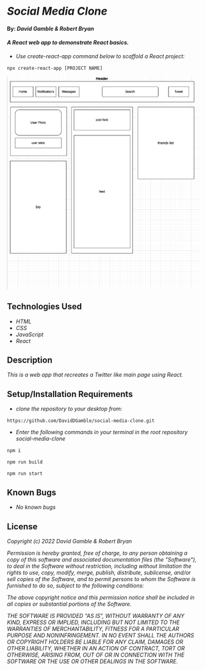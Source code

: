 # _Social Media Clone_

#### By: _**David Gamble & Robert Bryan**_

#### _A React web app to demonstrate React basics._
* _Use create-react-app command below to scaffold a React project:_
```
npx create-react-app [PROJECT NAME]
```

![Diagram](https://github.com/DavidDGamble/social-media-clone/blob/main/src/images/Diagram.png)

## Technologies Used

* _HTML_
* _CSS_
* _JavaScript_
* _React_

## Description

_This is a web app that recreates a Twitter like main page using React._

## Setup/Installation Requirements

* _clone the repository to your desktop from:_
```
https://github.com/DavidDGamble/social-media-clone.git
```
* _Enter the following commands in your terminal in the root repository social-media-clone_
```
npm i
```
```
npm run build
```
```
npm run start
```

## Known Bugs

* _No known bugs_

## License

_Copyright (c) 2022 David Gamble & Robert Bryan_

_Permission is hereby granted, free of charge, to any person obtaining a copy of this software and associated documentation files (the "Software"), to deal in the Software without restriction, including without limitation the rights to use, copy, modify, merge, publish, distribute, sublicense, and/or sell copies of the Software, and to permit persons to whom the Software is furnished to do so, subject to the following conditions:_

_The above copyright notice and this permission notice shall be included in all copies or substantial portions of the Software._

_THE SOFTWARE IS PROVIDED "AS IS", WITHOUT WARRANTY OF ANY KIND, EXPRESS OR IMPLIED, INCLUDING BUT NOT LIMITED TO THE WARRANTIES OF MERCHANTABILITY, FITNESS FOR A PARTICULAR PURPOSE AND NONINFRINGEMENT. IN NO EVENT SHALL THE AUTHORS OR COPYRIGHT HOLDERS BE LIABLE FOR ANY CLAIM, DAMAGES OR OTHER LIABILITY, WHETHER IN AN ACTION OF CONTRACT, TORT OR OTHERWISE, ARISING FROM, OUT OF OR IN CONNECTION WITH THE SOFTWARE OR THE USE OR OTHER DEALINGS IN THE SOFTWARE._
